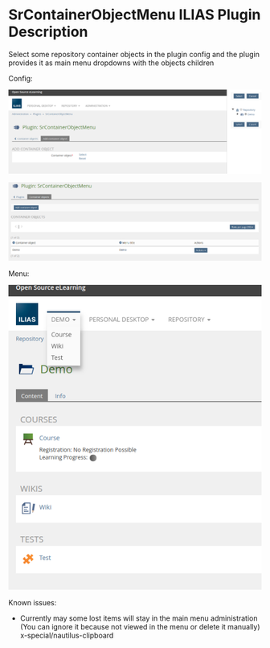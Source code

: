 # SrContainerObjectMenu ILIAS Plugin Description

Select some repository container objects in the plugin config and the plugin provides it as main menu dropdowns with the objects children

Config:

![Config 1](./images/config_1.png)

![Config 2](./images/config_2.png)

Menu:

![Menu](./images/menu.png)

Known issues:
- Currently may some lost items will stay in the main menu administration (You can ignore it because not viewed in the menu or delete it manually)
x-special/nautilus-clipboard
